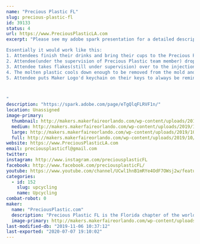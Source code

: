 ```yaml
---
name: "Precious Plastic FL"
slug: precious-plastic-fl
id: 39133
status: 4
url: https://www.PreciousPlasticLA.com
excerpt: "Please see my adobe spark presentation for a detailed description of the project.

Essentially it would work like this:
1. Attendees finish their drinks and bring their cups to the Precious Plastic station/and or RecycleMobile(16ft trailer outfitted with all the machines we are currently building)
2. Attendee(under the supervision of Precious Plastic team member) drops the cup in the hopper of the Precious Plastic shredder, watches it shredded into tiny flakes
3. Attendee takes flakes(still under supervision) over to the injection molding machine and pours the flakes down into the tube. After about 2 minutes the plastic is hot enough to inject and the attendee pulls down on the lever to inject the plastic into the mold of their choice
4. The molten plastic cools down enough to be removed from the mold and the Attendee receives their one-of-a-kind work of art that they made from the cup they were just drinking out of
5. Attendee puts Maker Logo'd keychain on their keys to always be reminded of the eye-opening experience they had at the MakeFaire and the potential of using would be wasted material to create a new piece of art, on the spot. 



"
description: "https://spark.adobe.com/page/eTgQlqFLRVF1n/"
location: Unassigned
image-primary:
  thumbnail: http://makers.makerfaireorlando.com/wp-content/uploads/2019/10/29062628_10111531652213373_8093618080522140642_n-1-150x150.jpg
  medium: http://makers.makerfaireorlando.com/wp-content/uploads/2019/10/29062628_10111531652213373_8093618080522140642_n-1-300x300.jpg
  large: http://makers.makerfaireorlando.com/wp-content/uploads/2019/10/29062628_10111531652213373_8093618080522140642_n-1.jpg
  full: http://makers.makerfaireorlando.com/wp-content/uploads/2019/10/29062628_10111531652213373_8093618080522140642_n-1.jpg
website: https://www.PreciousPlasticLA.com
email: preciousplasticfl@gmail.com
twitter: 
instagram: http://www.instagram.com/preciousplasticFL
facebook: http://www.facebook.com/preciousplasticFL/
youtube: https://www.youtube.com/channel/UCwl1hnB1mRYe4OdF7OWsj2w/featured
categories:
  - id: 152
    slug: upcycling
    name: Upcycling
combat-robot: 0
maker:
  name: "PreciousPlastic.com"
  description: "Precious Plastic FL is the Florida chapter of the worldwide DIY open-source recycling project. Partner project of Precious Plastic LA we focus on events activation to showcase our machines and their capabilities. "
  image-primary: http://makers.makerfaireorlando.com/wp-content/uploads/2019/10/ppfllogoforprintv2.jpg
last-modified-db: "2019-11-06 10:37:12"
last-exported: "2020-07-07 19:10:02"
---
```

